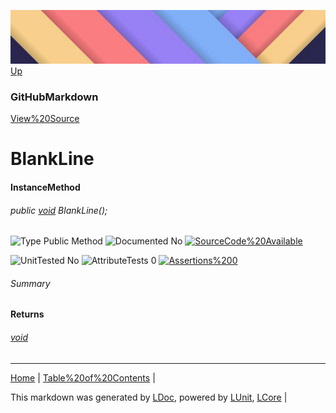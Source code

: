 ![](../Content/LDoc-banner-small.png "")
[Up](GitHubMarkdown.md)
### GitHubMarkdown
[View%20Source](../Markdown/GitHubMarkdown.cs)
# BlankLine
#### InstanceMethod
###### public [void](https://www.google.com/#q=C%23+System.void) BlankLine();

![Type Public Method](http://b.repl.ca/v1/Type-Public%20Method-lightgrey.png "") ![Documented No](http://b.repl.ca/v1/Documented-No-red.png "") [![SourceCode%20Available](http://b.repl.ca/v1/SourceCode-Available-brightgreen.png%20%22%22)](../Markdown/GitHubMarkdown.cs#L67)

![UnitTested No](http://b.repl.ca/v1/UnitTested-No-lightgrey.png "") ![AttributeTests 0](http://b.repl.ca/v1/AttributeTests-0-lightgrey.png "") [![Assertions%200](http://b.repl.ca/v1/Assertions-0-brightgreen.png%20%22%22)](../Markdown/GitHubMarkdown.cs)
###### Summary
#### Returns
###### [void](https://www.google.com/#q=C%23+System.void)
---

[Home](../../README.md) | [Table%20of%20Contents](../../TableOfContents.md) | 


This markdown was generated by [LDoc](https://github.com/CodeSingularity/LDoc), powered by [LUnit](https://github.com/CodeSingularity/LUnit), [LCore](https://github.com/CodeSingularity/LCore) | 

